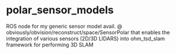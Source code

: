 # polar_sensor_models
ROS node for my generic sensor model avail. @ obviously/obvision/reconstruct/space/SensorPolar that enables the integration of various sensors (2D/3D LIDARS) into ohm_tsd_slam framework for performing 3D SLAM
